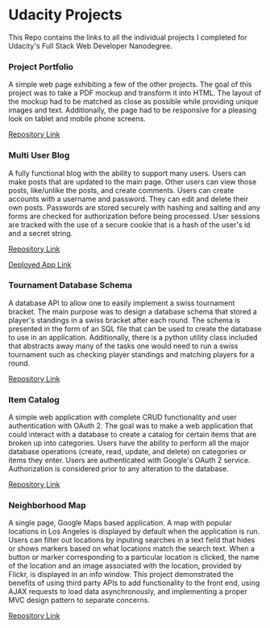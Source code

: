 # Udacity Projects

This Repo contains the links to all the individual projects I completed for Udacity's Full Stack Web Developer Nanodegree.

### Project Portfolio

A simple web page exhibiting a few of the other projects. The goal of this project was to take a PDF mockup and transform it into HTML. 
The layout of the mockup had to be matched as close as possible while providing unique images and text. Additionally, the page had to be 
responsive for a pleasing look on tablet and mobile phone screens.

[Repository Link](https://github.com/TristinH/project-portfolio)

### Multi User Blog

A fully functional blog with the ability to support many users. Users can make posts that are updated to the main page. Other users can 
view those posts, like/unlike the posts, and create comments. Users can create accounts with a username and password. They can edit and 
delete their own posts. Passwords are stored securely with hashing and salting and any forms are checked for authorization before being 
processed. User sessions are tracked with the use of a secure cookie that is a hash of the user's id and a secret string. 

[Repository Link](https://github.com/TristinH/multi-user-blog)

[Deployed App Link](http://www.basic-blog-153405.appspot.com/)

### Tournament Database Schema

A database API to allow one to easily implement a swiss tournament bracket. The main purpose was to design a database schema that stored 
a player's standings in a swiss bracket after each round. The schema is presented in the form of an SQL file that can be used to create 
the database to use in an application. Additionally, there is a python utility class included that abstracts away many of the tasks one 
would need to run a swiss tournament such as checking player standings and matching players for a round.

[Repository Link](https://github.com/TristinH/tournament-database-schema)

### Item Catalog

A simple web application with complete CRUD functionality and user authentication with OAuth 2. The goal was to make a web application 
that could interact with a database to create a catalog for certain items that are broken up into categories. Users have the ability to 
perform all the major database operations (create, read, update, and delete) on categories or items they enter. Users are authenticated 
with Google's OAuth 2 service. Authorization is considered prior to any alteration to the database.  

[Repository Link](https://github.com/TristinH/item-catalog)

### Neighborhood Map

A single page, Google Maps based application. A map with popular locations in Los Angeles is displayed by default when the application 
is run. Users can filter out locations by inputing searches in a text field that hides or shows markers based on what locations match
the search text. When a button or marker corresponding to a particular location is clicked, the name of the location and an image 
associated with the location, provided by Flickr, is displayed in an info window. This project demonstrated the benefits of using third
party APIs to add functionality to the front end, using AJAX requests to load data asynchronously, and implementing a proper MVC
design pattern to separate concerns. 

[Repository Link](https://github.com/TristinH/neighborhood-map)
